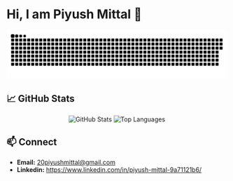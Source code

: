 <h1 align="left">Hi, I am Piyush Mittal 👋</h1>

<a href=#><img src="contributions.svg"></a>

## 📈 GitHub Stats

<p align="center">
  <img src="https://github-readme-stats.vercel.app/api?username=piyushmittal20&show_icons=true&theme=radical" alt="GitHub Stats">
  <img src="https://github-readme-stats.vercel.app/api/top-langs/?username=piyushmittal20&layout=compact&theme=radical" alt="Top Languages">
</p>

## 📫 Connect

- **Email:** 20piyushmittal@gmail.com
- **Linkedin:** https://www.linkedin.com/in/piyush-mittal-9a71121b6/
